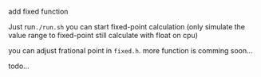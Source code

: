 add fixed function

Just run`./run.sh` you can start fixed-point calculation
(only simulate the value range to fixed-point still calculate with float on cpu)

you can adjust frational point in `fixed.h`. more function is comming soon...




todo...
